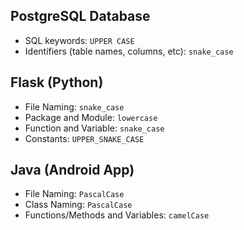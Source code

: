 ## PostgreSQL Database
- SQL keywords: `UPPER CASE`
- Identifiers (table names, columns, etc): `snake_case`

## Flask (Python)
- File Naming: `snake_case`
- Package and Module: `lowercase`
- Function and Variable: `snake_case`
- Constants: `UPPER_SNAKE_CASE`

## Java (Android App)
- File Naming: `PascalCase`
- Class Naming: `PascalCase`
- Functions/Methods and Variables: `camelCase`